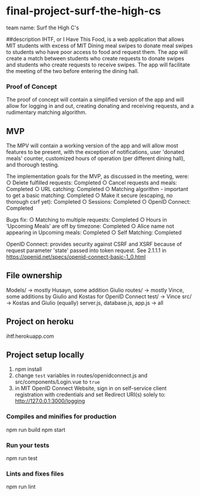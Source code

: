 # final-project-surf-the-high-cs
team name: Surf the High C's

##description
IHTF, or I Have This Food, is a web application that allows MIT students with excess of MIT Dining meal swipes to donate meal swipes to students who have poor access to food and request them. The app will create a match between students who create requests to donate swipes and students who create requests to receive swipes. The app will facilitate the meeting of the two before entering the dining hall. 

### Proof of Concept
The proof of concept will contain a simplified version of the app and will allow for logging in and out, creating donating and receiving requests, and a rudimentary matching algorithm.

## MVP
The MPV will contain a working version of the app and will allow most features to be present, with the exception of notifications, user 'donated meals' counter, customized hours of operation (per different dining hall), and thorough testing.

The implementation goals for the MVP, as discussed in the meeting, were:
○  Delete fulfilled requests: Completed
○  Cancel requests and meals: Completed
○  URL catching: Completed
○  Matching algorithm - important to get a basic matching: Completed
○  Make it secure (escaping, no thorough csrf yet): Completed
○  Sessions: Completed
○  OpenID Connect: Completed

Bugs fix:
○  Matching to multiple requests: Completed
○  Hours in ‘Upcoming Meals’ are off by timezone: Completed
○  Alice name not appearing in Upcoming meals: Completed
○  Self Matching: Completed

OpenID Connect: provides security against CSRF and XSRF because of request parameter 'state' passed into token request. See 2.1.1.1 in https://openid.net/specs/openid-connect-basic-1_0.html

## File ownership
Models/ -> mostly Husayn, some addition Giulio
routes/ -> mostly Vince, some additions by Giulio and Kostas for OpenID Connect
test/ -> Vince
src/ -> Kostas and Giulio (equally)
server.js, database.js, app.js -> all

## Project on heroku
ihtf.herokuapp.com

## Project setup locally
1. npm install
2. change `test` variables in routes/openidconnect.js and src/components/Login.vue to `true`
3. in MIT OpenID Connect Website, sign in on self-service client registration with credentials and set Redirect URI(s) solely to: http://127.0.0.1:3000/logging
### Compiles and minifies for production
npm run build
npm start
### Run your tests
npm run test
### Lints and fixes files
npm run lint